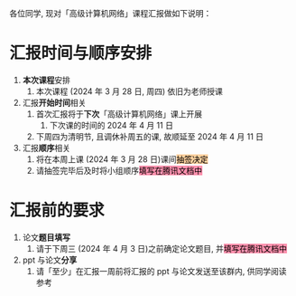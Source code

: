 各位同学, 现对「高级计算机网络」课程汇报做如下说明：

# 汇报时间与顺序安排

1. **本次课程**安排
	1. 本次课程 (2024 年 3 月 28 日, 周四) 依旧为老师授课
2. 汇报**开始时间**相关
	1. 首次汇报将于**下次**「高级计算机网络」课上开展
		1. 下次课的时间的 2024 年 4 月 11 日
	2. 下周四为清明节, 且调休补周五的课, 故顺延至 2024 年 4 月 11 日
3. 汇报**顺序**相关
	1. 将在本周上课 (2024 年 3 月 28 日)课间<mark style="background: #FFB86CA6;">抽签决定</mark>
	2. 请抽签完毕后及时将小组顺序<mark style="background: #FF5582A6;">填写在腾讯文档中</mark> 

# 汇报前的要求

1. 论文**题目填写**
	1. 请于下周三 (2024 年 4 月 3 日)之前确定论文题目, 并<mark style="background: #FF5582A6;">填写在腾讯文档中</mark>
2. ppt 与论文**分享** 
	1. 请「至少」在汇报一周前将汇报的 ppt 与论文发送至该群内,  供同学阅读参考